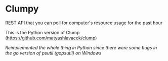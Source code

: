 # Clumpy

REST API that you can poll for computer's resource usage for the past hour

This is the Python version of Clump (https://github.com/matyashlavacek/clump)

_Reimplemented the whole thing in Python since there were some bugs in the go version of psutil (gopsutil) on Windows_
